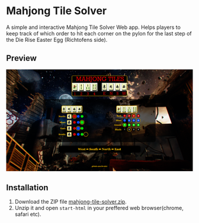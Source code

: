 # Mahjong Tile Solver
A simple and interactive Mahjong Tile Solver Web app. Helps players to keep track of which order to hit each corner on the pylon for the last step of the Die Rise Easter Egg (Richtofens side).
## Preview
![Preview](preview.png)
## Installation
1. Download the ZIP file [mahjong-tile-solver.zip](mahjong-tile-solver.zip).
2. Unzip it and open `start-html` in your preffered web browser(chrome, safari etc).
